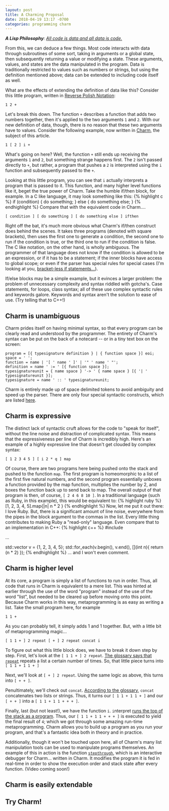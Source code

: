 ```yaml
---
layout: post
title: A Charming Proposal
date: 2018-04-19 13:17 -0700
categories: programming charm
---
```

_**A Lisp Philosophy**: [All code is data and all data is code.](http://wiki.c2.com/?DataAndCodeAreTheSameThing)_

From this, we can deduce a few things. Most code interacts with data through subroutines of some sort, taking in arguments or a global state, then subsequently returning a value or modifying a state. These arguments, values, and states are the data manipulated in the program. Data is traditionally restricted to values such as numbers or strings, but using the definition mentioned above; data can be extended to including code itself as well.

What are the effects of extending the definition of data like this? Consider this little program, written in [Reverse Polish Notation](https://en.wikipedia.org/wiki/Reverse_Polish_notation):
```
1 2 +
```
Let's break this down. The function `+` describes a function that adds two numbers together, then it's applied to the two arguments `1` and `2`. With our new definition of data, though, there is no reason that these two arguments have to values. Consider the following example, now written in [Charm](https://github.com/aearnus/charm), the subject of this article.
```
1 [ 2 ] i +
```
What's going on here? Well, the function `+` still ends up receiving the arguments `1` and `2`, but something strange happens first. The `2` isn't passed directly to `+`, but rather, a program that pushes a `2` is interpreted using the `i` function and subsequently passed to the `+`.

Looking at this little program, you can see that `i` actually interprets a program that is passed to it. This function, and many higher level functions like it, beget the true power of Charm. Take the humble if/then block, for example. In a C like language, it may look something like this:
{% highlight c %}
if (condition) {
    do something;
} else {
    do something else;
}
{% endhighlight %}
Compare that with the equivalent code in Charm....
```
[ condition ] [ do something ] [ do something else ] ifthen
```
Right off the bat, it's much more obvious what Charm's if/then construct does behind the scenes. It takes three programs (denoted with square brackets), then uses the first one to generate a condition, the second one to run if the condition is true, or the third one to run if the condition is false. The C like notation, on the other hand, is wholly ambiguous. The programmer of that language does not know if the condition is allowed to be an expression, or if it has to be a statement; if the inner blocks have access to global scope; or even if the parser has special rules for special cases (I'm looking at you, [bracket-less if statements...](https://stackoverflow.com/questions/97506/formatting-of-if-statements)).

If/else blocks may be a simple example, but it evinces a larger problem: the problem of unnecessary complexity and syntax riddled with gotcha's. Case statements, for loops, class syntax; all of these use complex syntactic rules and keywords galore. Keywords and syntax aren't the solution to ease of use. (Try telling that to C++!)

## Charm is unambiguous

Charm prides itself on having minimal syntax, so that every program can be clearly read and understood by the programmer. The entirety of Charm's syntax can be put on the back of a notecard -- or in a tiny text box on the screen:
```
program = [{ typesignature definition } | { function space }] eoi;
space = ' ';
function = name | '[ ' name ' ]' | '" ' name ' "';
definition = name ' := ' [{ function space }];
typesignatureunit = { name space } '-> ' { name space } [{ '| ' typesignatureunit }];
typesignature = name ' :: ' typesignatureunit;
```
Charm is entirely made up of space delimited tokens to avoid ambiguity and speed up the parser. There are only four special syntactic constructs, which are listed [here](https://github.com/aearnus/charm/blob/master/Readme.md#basic-syntax-and-implementation).

## Charm is expressive

The distinct lack of syntactic cruft allows for the code to "speak for itself", without the line noise and distraction of complicated syntax. This means that the expressiveness per line of Charm is incredibly high. Here's an example of a highly expressive line that doesn't get clouded by complex syntax:
```
[ 1 2 3 4 5 ] [ i 2 * q ] map
```
Of course, there are two programs here being pushed onto the stack and pushed to the function `map`. The first program is homeomorphic to a list of the first five natural numbers, and the second program essentially unboxes a function provided by the map function, multiplies the number by 2, and boxes the function back up to send back to map. The overall output of that program is then, of course, `[ 2 4 6 8 10 ]`. In a traditional language (such as Ruby, in this example), this would be equivalent to:
{% highlight ruby %}
[1, 2, 3, 4, 5].map{|n| n * 2 }
{% endhighlight %}
Now, let me put it out there: I love Ruby. But, there is a significant amount of line noise, everywhere from the pipes in the block argument to the commas in the list. Every little thing contributes to making Ruby a "read-only" language. Even compare that to an implementation in C++:
{% highlight c++ %}
#include <algorithm>

...

std::vector<int> v = {1, 2, 3, 4, 5};
std::for_each(v.begin(), v.end(), [](int n){ return (n * 2) });
{% endhighlight %}
... and I won't even comment.

## Charm is higher level

At its core, a program is simply a list of functions to run in order. Thus, all code that runs in Charm is equivalent to a mere list. This was hinted at earlier through the use of the word "program" instead of the use of the word "list", but needed to be cleared up before moving onto this point. Because Charm works in this way, metaprogramming is as easy as writing a list. Take the small program here, for example
```
1 1 +
```
As you can probably tell, it simply adds 1 and 1 together. But, with a little bit of metaprogramming magic...
```
[ 1 1 + ] 2 repeat [ + ] 2 repeat concat i
```
To figure out what this little block does, we have to break it down step by step. First, let's look at the `[ 1 1 + ] 2 repeat`. [The glossary says that `repeat`](https://aearnus.github.io/charm/#repeat-id) repeats a list a certain number of times. So, that little piece turns into `[ 1 1 + 1 1 + ]`

Next, we'll look at `[ + ] 2 repeat`. Using the same logic as above, this turns into `[ + + ]`.

Penultimately, we'll check out `concat`. [According to the glossary](https://aearnus.github.io/charm/#concat-id), `concat` concatenates two lists or strings. Thus, it turns our `[ 1 1 + 1 1 + ]` and our `[ + + ]` into a `[ 1 1 + 1 1 + + + ]`.

Finally, last (but not least!), we have the function `i`. `i`nterpret [runs the top of the stack as a program](https://aearnus.github.io/charm/#i-id). Thus, our `[ 1 1 + 1 1 + + + ]` is executed to yield the final result of `4`; which we got through some amazing run-time metaprogramming. Charm allows you to build up a program as you run your program, and that's a fantastic idea both in theory and in practice.

Additionally, though it won't be touched upon here, all of Charm's many list manipulation tools can be used to manipulate programs themselves. An example of this in action is the function [`stepthrough`](https://aearnus.github.io/charm/#stepthrough-id), which is an interactive debugger for Charm... written in Charm. It modifies the program it is fed in real-time in order to show the execution order and stack state after every function. (Video coming soon!)

## Charm is easily extendable

## Try Charm!
